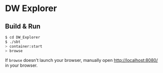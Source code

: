 # DW Explorer #

## Build & Run ##

```sh
$ cd DW_Explorer
$ ./sbt
> container:start
> browse
```

If `browse` doesn't launch your browser, manually open [http://localhost:8080/](http://localhost:8080/) in your browser.
